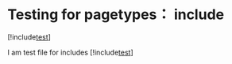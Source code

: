 
# Testing for pagetypes： include
[!include[test](../includes/FileUnderIncludesUnderPageType.md)]

 I am test file for includes
 [!include[test](../includes/FileUnderIncludesUnderPageType.md)]
